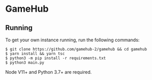 # GameHub

## Running

To get your own instance running, run the following commands:

```
$ git clone https://github.com/gamehub-2/gamehub && cd gamehub
$ yarn install && yarn tsc
$ python3 -m pip install -r requirements.txt
$ python3 main.py
```

Node V11+ and Python 3.7+ are required.
